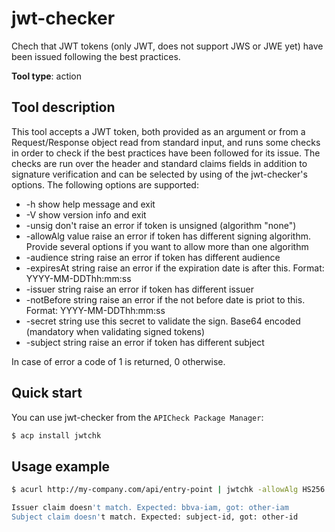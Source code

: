 # jwt-checker

Chech that JWT tokens (only JWT, does not support JWS or JWE yet) have been
issued following the best practices.

**Tool type**: action

## Tool description

This tool accepts a JWT token, both provided as an argument or from a
Request/Response object read from standard input, and runs some checks in order
to check if the best practices have been followed for its issue. The checks are
run over the header and standard claims fields in addition to signature
verification and can be selected by using of the jwt-checker's options. The
following options are supported:

- -h                 show help message and exit
- -V                 show version info and exit
- -unsig             don't raise an error if token is unsigned (algorithm "none")
- -allowAlg value    raise an error if token has different signing algorithm. Provide several options if you want to allow more than one algorithm
- -audience string   raise an error if token has different audience
- -expiresAt string  raise an error if the expiration date is after this. Format: YYYY-MM-DDThh:mm:ss
- -issuer string     raise an error if token has different issuer
- -notBefore string  raise an error if the not before date is priot to this. Format: YYYY-MM-DDThh:mm:ss
- -secret string     use this secret to validate the sign. Base64 encoded (mandatory when validating signed tokens)
- -subject string    raise an error if token has different subject

In case of error a code of 1 is returned, 0 otherwise.

## Quick start

You can use jwt-checker from the `APICheck Package Manager`:

```bash
$ acp install jwtchk
```

## Usage example

```bash
$ acurl http://my-company.com/api/entry-point | jwtchk -allowAlg HS256 -allowAlg HS384 -issuer bbva-iam -subject subject-id -secret bXlTZWNyZXRQYXNzd29yZG15U2VjcmV0UGFzc3dvcmQK

Issuer claim doesn't match. Expected: bbva-iam, got: other-iam
Subject claim doesn't match. Expected: subject-id, got: other-id
```
